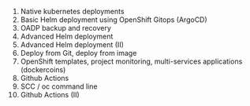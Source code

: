 1. Native kubernetes deployments
2. Basic Helm deployment using OpenShift Gitops (ArgoCD)
3. OADP backup and recovery
4. Advanced Helm deployment
5. Advanced Helm deployment (II)
6. Deploy from Git, deploy from image
7. OpenShift templates, project monitoring, multi-services applications (dockercoins)
8. Github Actions
9. SCC / oc command line
10. Github Actions (II)
